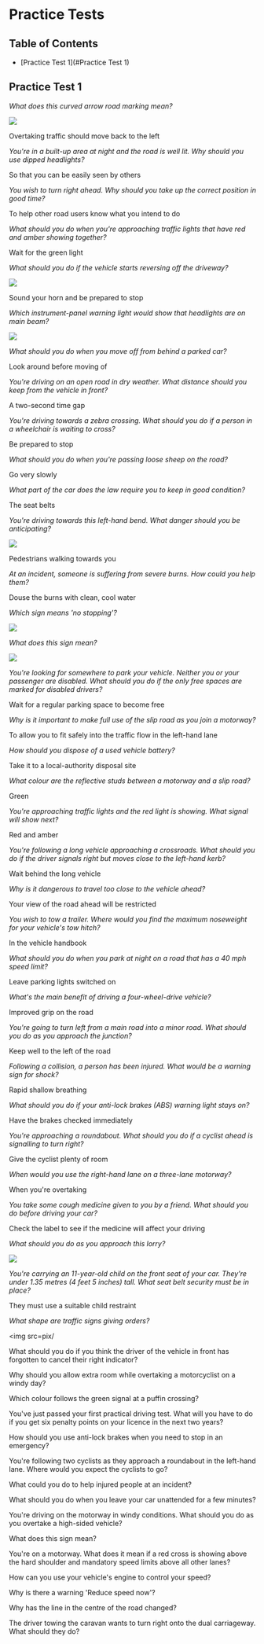 # Practice Tests

## Table of Contents

- [Practice Test 1](#Practice Test 1)

##  <a name='Practice Test 1'>Practice Test 1</a>

*What does this curved arrow road marking mean?*

<img src=pix/curved-arrow-road-marking.avif>

Overtaking traffic should move back to the left

*You're in a built-up area at night and the road is well lit. Why should you use dipped headlights?*

So that you can be easily seen by others

*You wish to turn right ahead. Why should you take up the correct position in good time?*

To help other road users know what you intend to do

*What should you do when you're approaching traffic lights that have red and amber showing together?*

Wait for the green light

*What should you do if the vehicle starts reversing off the driveway?*

<img src=pix/vehicle-reversing-of-the-driveway.avif>

Sound your horn and be prepared to stop

*Which instrument-panel warning light would show that headlights are on main beam?*

<img src=pix/instrument-panel-warning-light.avif>

*What should you do when you move off from behind a parked car?*

Look around before moving of

*You're driving on an open road in dry weather. What distance should you keep from the vehicle in front?*

A two-second time gap

*You're driving towards a zebra crossing. What should you do if a person in a wheelchair is waiting to cross?*

Be prepared to stop

*What should you do when you're passing loose sheep on the road?*

Go very slowly

*What part of the car does the law require you to keep in good condition?*

The seat belts

*You're driving towards this left-hand bend. What danger should you be anticipating?*

<img src=pix/left-hand-bend.avif>

Pedestrians walking towards you

*At an incident, someone is suffering from severe burns. How could you help them?*

Douse the burns with clean, cool water

*Which sign means 'no stopping'?*

<img src=pix/no-stopping-sign.avif>

*What does this sign mean?*

<img src=pix/humps-in-the-road-sign.avif>

*You're looking for somewhere to park your vehicle. Neither you or your passenger are disabled. What should you do if the only free spaces are marked for disabled drivers?*

Wait for a regular parking space to become free

*Why is it important to make full use of the slip road as you join a motorway?*

To allow you to fit safely into the traffic flow in the left-hand lane

*How should you dispose of a used vehicle battery?*

Take it to a local-authority disposal site

*What colour are the reflective studs between a motorway and a slip road?*

Green

*You're approaching traffic lights and the red light is showing. What signal will show next?*

Red and amber

*You're following a long vehicle approaching a crossroads. What should you do if the driver signals right but moves close to the left-hand kerb?*

Wait behind the long vehicle

*Why is it dangerous to travel too close to the vehicle ahead?*

Your view of the road ahead will be restricted

*You wish to tow a trailer. Where would you find the maximum noseweight for your vehicle's tow hitch?*

In the vehicle handbook

*What should you do when you park at night on a road that has a 40 mph speed limit?*

Leave parking lights switched on

*What's the main benefit of driving a four-wheel-drive vehicle?*

Improved grip on the road

*You're going to turn left from a main road into a minor road. What should you do as you approach the junction?*

Keep well to the left of the road

*Following a collision, a person has been injured. What would be a warning sign for shock?*

Rapid shallow breathing

*What should you do if your anti-lock brakes (ABS) warning light stays on?*

Have the brakes checked immediately

*You're approaching a roundabout. What should you do if a cyclist ahead is signalling to turn right?*

Give the cyclist plenty of room

*When would you use the right-hand lane on a three-lane motorway?*

When you're overtaking

*You take some cough medicine given to you by a friend. What should you do before driving your car?*

Check the label to see if the medicine will affect your driving

*What should you do as you approach this lorry?*

<img src=pix/approaching-lorry.avif>

*You're carrying an 11-year-old child on the front seat of your car. They're under 1.35 metres (4 feet 5 inches) tall. What seat belt security must be in place?*

They must use a suitable child restraint

*What shape are traffic signs giving orders?*

<img src=pix/

What should you do if you think the driver of the vehicle in front has forgotten to cancel their right indicator?

Why should you allow extra room while overtaking a motorcyclist on a windy day?

Which colour follows the green signal at a puffin crossing?

You've just passed your first practical driving test. What will you have to do if you get six penalty points on your licence in the next two years?

How should you use anti-lock brakes when you need to stop in an emergency?

You're following two cyclists as they approach a roundabout in the left-hand lane. Where would you expect the cyclists to go?

What could you do to help injured people at an incident?

What should you do when you leave your car unattended for a few minutes?

You're driving on the motorway in windy conditions. What should you do as you overtake a high-sided vehicle?

What does this sign mean?

You're on a motorway. What does it mean if a red cross is showing above the hard shoulder and mandatory speed limits above all other lanes?

How can you use your vehicle's engine to control your speed?

Why is there a warning 'Reduce speed now'?

Why has the line in the centre of the road changed?

The driver towing the caravan wants to turn right onto the dual carriageway. What should they do?

